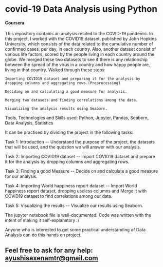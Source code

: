 # covid-19 Data Analysis using Python
#### Coursera
This repository contains an analysis related to the COVID-19 pandemic.
In this project, I worked with the COVID19 dataset, published by John Hopkins University, which consists of the data related to the cumulative number of confirmed cases, per day, in each country. Also, another dataset consist of various life factors, scored by the people living in each country around the globe. We merged these two datasets to see if there is any relationship between the spread of the virus in a country and how happy people are, living in that country.
Walked through these steps:

    Importing COVID19 dataset and preparing it for the analysis by dropping columns and aggregating rows.(Preprocessing)

    Deciding on and calculating a good measure for analysis.

    Merging two datasets and finding correlations among the data.

    Visualizing the analysis results using Seaborn.
    
Tools, Technologies and Skills used: Python, Jupyter, Pandas, Seaborn, Data Analysis, Statistics


It can be practised by dividing the project in the following tasks:

Task 1: Introduction -- Understand the purpose of the project, the datasets that will be used, and the question we will answer with our analysis.

Task 2: Importing COVID19 dataset -- Import COVID19 dataset and prepare it for the analysis by dropping columns and aggregating rows.

Task 3: Finding a good Measure -- Decide on and calculate a good measure for our analysis.

Task 4: Importing World happiness report dataset -- Import World happiness report dataset, dropping useless columns and Merge it with COVID19 dataset to find correlations among our data.

Task 5: Visualizing the results -- Visualize our results using Seaborn.


The jupyter notebook file is well-documented. Code was written with the intent of making it self-explanatory :)

Anyone who is interested to get some practical understanding of Data Analysis can do this hands on project. 

## Feel free to ask for any help: <b>ayushisaxenamtr@gmail.com</b>
